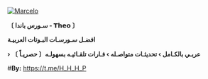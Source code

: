 <a href="https://ibb.co/sv7XrcH"><img src="https://graph.org/file/e66caa3ae1f673b2e7c9e.jpg" alt="Marcelo" border="0"></a>

**〔 سـورس باندا - 𝗧𝗵𝗲𝗼 〕**

**افضـل سـورسـات  البـوتات العربيـة**

**› عربـي بالكـامل › تحديثـات متواصـله › فـارات تلقـائيـه بسهولـه〔 حصريـاً 〕** 

#**By:** https://t.me/H_H_H_P



